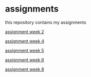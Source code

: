 # assignments
this repository contains my assignments

[assignment week 2](https://github.com/jorrit2522/assignments/blob/master/Assignment_week_2%20(1).ipynb)

[assignment week 4](https://github.com/jorrit2522/assignments/blob/master/Assignment_week_4%2B%25281%2529.ipynb)

[assignment week 5](https://github.com/jorrit2522/assignments/blob/master/Assignment_week_5%20(1).ipynb)

[assignment week 6](https://github.com/jorrit2522/assignments/blob/master/assignment4%20(2).ipynb)

[assignment week 8](https://github.com/jorrit2522/assignments/blob/master/assignment5%20(1).ipynb)

